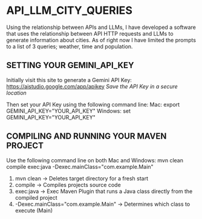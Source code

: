 # API_LLM_CITY_QUERIES
Using the relationship between APIs and LLMs, I have developed a software that uses the relationship between API HTTP requests and LLMs to generate information about cities. As of right now I have limited the prompts to a list of 3 queries; weather, time and population.

## SETTING YOUR GEMINI_API_KEY
Initially visit this site to generate a Gemini API Key: https://aistudio.google.com/app/apikey
*Save the API Key in a secure location*

Then set your API Key using the following command line:
Mac: export GEMINI_API_KEY="YOUR_API_KEY"
Windows: set GEMINI_API_KEY="YOUR_API_KEY"

## COMPILING AND RUNNING YOUR MAVEN PROJECT
Use the following command line on both Mac and Windows:
mvn clean compile exec:java -Dexec.mainClass="com.example.Main"

1. mvn clean -> Deletes target directory for a fresh start
2. compile -> Compiles projects source code
3. exec:java -> Exec Maven Plugin that runs a Java class directly from the compiled project
4. -Dexec.mainClass="com.example.Main" -> Determines which class to execute (Main) 
